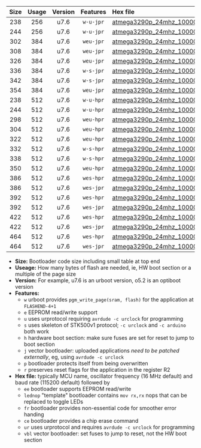 |Size|Usage|Version|Features|Hex file|
|:-:|:-:|:-:|:-:|:--|
|238|256|u7.6|`w-u-jpr`|[atmega3290p_24mhz_1000000bps_ur_vbl.hex](https://raw.githubusercontent.com/stefanrueger/urboot/main//atmega3290p_24mhz_1000000bps_ur_vbl.hex)|
|244|256|u7.6|`w-u-jpr`|[atmega3290p_24mhz_1000000bps_lednop_ur_vbl.hex](https://raw.githubusercontent.com/stefanrueger/urboot/main//atmega3290p_24mhz_1000000bps_lednop_ur_vbl.hex)|
|302|384|u7.6|`weu-jpr`|[atmega3290p_24mhz_1000000bps_ee_ur_vbl.hex](https://raw.githubusercontent.com/stefanrueger/urboot/main//atmega3290p_24mhz_1000000bps_ee_ur_vbl.hex)|
|308|384|u7.6|`weu-jpr`|[atmega3290p_24mhz_1000000bps_ee_lednop_ur_vbl.hex](https://raw.githubusercontent.com/stefanrueger/urboot/main//atmega3290p_24mhz_1000000bps_ee_lednop_ur_vbl.hex)|
|326|384|u7.6|`weu-jpr`|[atmega3290p_24mhz_1000000bps_ee_lednop_fr_ur_vbl.hex](https://raw.githubusercontent.com/stefanrueger/urboot/main//atmega3290p_24mhz_1000000bps_ee_lednop_fr_ur_vbl.hex)|
|336|384|u7.6|`w-s-jpr`|[atmega3290p_24mhz_1000000bps_vbl.hex](https://raw.githubusercontent.com/stefanrueger/urboot/main//atmega3290p_24mhz_1000000bps_vbl.hex)|
|342|384|u7.6|`w-s-jpr`|[atmega3290p_24mhz_1000000bps_lednop_vbl.hex](https://raw.githubusercontent.com/stefanrueger/urboot/main//atmega3290p_24mhz_1000000bps_lednop_vbl.hex)|
|354|384|u7.6|`weu-jpr`|[atmega3290p_24mhz_1000000bps_ee_lednop_fr_ce_ur_vbl.hex](https://raw.githubusercontent.com/stefanrueger/urboot/main//atmega3290p_24mhz_1000000bps_ee_lednop_fr_ce_ur_vbl.hex)|
|238|512|u7.6|`w-u-hpr`|[atmega3290p_24mhz_1000000bps_ur.hex](https://raw.githubusercontent.com/stefanrueger/urboot/main//atmega3290p_24mhz_1000000bps_ur.hex)|
|244|512|u7.6|`w-u-hpr`|[atmega3290p_24mhz_1000000bps_lednop_ur.hex](https://raw.githubusercontent.com/stefanrueger/urboot/main//atmega3290p_24mhz_1000000bps_lednop_ur.hex)|
|298|512|u7.6|`weu-hpr`|[atmega3290p_24mhz_1000000bps_ee_ur.hex](https://raw.githubusercontent.com/stefanrueger/urboot/main//atmega3290p_24mhz_1000000bps_ee_ur.hex)|
|304|512|u7.6|`weu-hpr`|[atmega3290p_24mhz_1000000bps_ee_lednop_ur.hex](https://raw.githubusercontent.com/stefanrueger/urboot/main//atmega3290p_24mhz_1000000bps_ee_lednop_ur.hex)|
|322|512|u7.6|`weu-hpr`|[atmega3290p_24mhz_1000000bps_ee_lednop_fr_ur.hex](https://raw.githubusercontent.com/stefanrueger/urboot/main//atmega3290p_24mhz_1000000bps_ee_lednop_fr_ur.hex)|
|332|512|u7.6|`w-s-hpr`|[atmega3290p_24mhz_1000000bps.hex](https://raw.githubusercontent.com/stefanrueger/urboot/main//atmega3290p_24mhz_1000000bps.hex)|
|338|512|u7.6|`w-s-hpr`|[atmega3290p_24mhz_1000000bps_lednop.hex](https://raw.githubusercontent.com/stefanrueger/urboot/main//atmega3290p_24mhz_1000000bps_lednop.hex)|
|350|512|u7.6|`weu-hpr`|[atmega3290p_24mhz_1000000bps_ee_lednop_fr_ce_ur.hex](https://raw.githubusercontent.com/stefanrueger/urboot/main//atmega3290p_24mhz_1000000bps_ee_lednop_fr_ce_ur.hex)|
|386|512|u7.6|`wes-hpr`|[atmega3290p_24mhz_1000000bps_ee.hex](https://raw.githubusercontent.com/stefanrueger/urboot/main//atmega3290p_24mhz_1000000bps_ee.hex)|
|386|512|u7.6|`wes-jpr`|[atmega3290p_24mhz_1000000bps_ee_vbl.hex](https://raw.githubusercontent.com/stefanrueger/urboot/main//atmega3290p_24mhz_1000000bps_ee_vbl.hex)|
|392|512|u7.6|`wes-hpr`|[atmega3290p_24mhz_1000000bps_ee_lednop.hex](https://raw.githubusercontent.com/stefanrueger/urboot/main//atmega3290p_24mhz_1000000bps_ee_lednop.hex)|
|392|512|u7.6|`wes-jpr`|[atmega3290p_24mhz_1000000bps_ee_lednop_vbl.hex](https://raw.githubusercontent.com/stefanrueger/urboot/main//atmega3290p_24mhz_1000000bps_ee_lednop_vbl.hex)|
|422|512|u7.6|`wes-hpr`|[atmega3290p_24mhz_1000000bps_ee_lednop_fr.hex](https://raw.githubusercontent.com/stefanrueger/urboot/main//atmega3290p_24mhz_1000000bps_ee_lednop_fr.hex)|
|422|512|u7.6|`wes-jpr`|[atmega3290p_24mhz_1000000bps_ee_lednop_fr_vbl.hex](https://raw.githubusercontent.com/stefanrueger/urboot/main//atmega3290p_24mhz_1000000bps_ee_lednop_fr_vbl.hex)|
|464|512|u7.6|`wes-hpr`|[atmega3290p_24mhz_1000000bps_ee_lednop_fr_ce.hex](https://raw.githubusercontent.com/stefanrueger/urboot/main//atmega3290p_24mhz_1000000bps_ee_lednop_fr_ce.hex)|
|464|512|u7.6|`wes-jpr`|[atmega3290p_24mhz_1000000bps_ee_lednop_fr_ce_vbl.hex](https://raw.githubusercontent.com/stefanrueger/urboot/main//atmega3290p_24mhz_1000000bps_ee_lednop_fr_ce_vbl.hex)|

- **Size:** Bootloader code size including small table at top end
- **Useage:** How many bytes of flash are needed, ie, HW boot section or a multiple of the page size
- **Version:** For example, u7.6 is an urboot version, o5.2 is an optiboot version
- **Features:**
  + `w` urboot provides `pgm_write_page(sram, flash)` for the application at `FLASHEND-4+1`
  + `e` EEPROM read/write support
  + `u` uses urprotocol requiring `avrdude -c urclock` for programming
  + `s` uses skeleton of STK500v1 protocol; `-c urclock` and `-c arduino` both work
  + `h` hardware boot section: make sure fuses are set for reset to jump to boot section
  + `j` vector bootloader: uploaded applications *need to be patched externally*, eg, using `avrdude -c urclock`
  + `p` bootloader protects itself from being overwritten
  + `r` preserves reset flags for the application in the register R2
- **Hex file:** typically MCU name, oscillator frequency (16 MHz default) and baud rate (115200 default) followed by
  + `ee` bootloader supports EEPROM read/write
  + `lednop` "template" bootloader contains `mov rx,rx` nops that can be replaced to toggle LEDs
  + `fr` bootloader provides non-essential code for smoother error handing
  + `ce` bootloader provides a chip erase command
  + `ur` uses urprotocol and requires `avrdude -c urclock` for programming
  + `vbl` vector bootloader: set fuses to jump to reset, not the HW boot section
